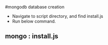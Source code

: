#mongodb database creation
- Navigate to script directory, and find install.js
- Run below command.
## mongo <host>:<port> install.js